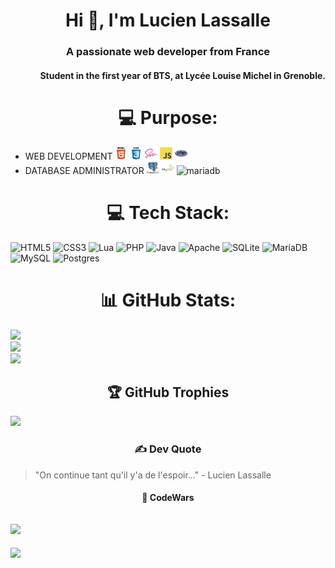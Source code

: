 <h1 align="center">Hi 👋, I'm Lucien Lassalle</h1>
<h3 align="center">A passionate web developer from France</h3>
<h4 align="right"> Student in the first year of BTS, at Lycée Louise Michel in Grenoble. </h4>

# <div align="center"> 💻 Purpose: </div> # 
- WEB DEVELOPMENT <img src="https://raw.githubusercontent.com/devicons/devicon/master/icons/html5/html5-original-wordmark.svg" alt="html5" width="20"/> <img src="https://raw.githubusercontent.com/devicons/devicon/master/icons/css3/css3-original-wordmark.svg" alt="css3" width="20px"/> <img src="https://raw.githubusercontent.com/devicons/devicon/master/icons/sass/sass-original.svg" alt="sass" width="20px"/> <img src="https://raw.githubusercontent.com/devicons/devicon/master/icons/javascript/javascript-original.svg" alt="javascript" width="20"/> <img src="https://raw.githubusercontent.com/devicons/devicon/master/icons/php/php-original.svg" alt="php" width="20"/>
- DATABASE ADMINISTRATOR <img src="https://raw.githubusercontent.com/devicons/devicon/master/icons/postgresql/postgresql-original-wordmark.svg" alt="postgresql" width="20"/> <img src="https://raw.githubusercontent.com/devicons/devicon/master/icons/mysql/mysql-original-wordmark.svg" alt="mysql" width="20"/> <img src="https://www.vectorlogo.zone/logos/mariadb/mariadb-icon.svg" alt="mariadb" width="20"/>

# <div align="center"> 💻 Tech Stack: </div>
![HTML5](https://img.shields.io/badge/html5-%23E34F26.svg?style=for-the-badge&logo=html5&logoColor=white) ![CSS3](https://img.shields.io/badge/css3-%231572B6.svg?style=for-the-badge&logo=css3&logoColor=white) ![Lua](https://img.shields.io/badge/lua-%232C2D72.svg?style=for-the-badge&logo=lua&logoColor=white) ![PHP](https://img.shields.io/badge/php-%23777BB4.svg?style=for-the-badge&logo=php&logoColor=white) ![Java](https://img.shields.io/badge/java-%23ED8B00.svg?style=for-the-badge&logo=java&logoColor=white) ![Apache](https://img.shields.io/badge/apache-%23D42029.svg?style=for-the-badge&logo=apache&logoColor=white) ![SQLite](https://img.shields.io/badge/sqlite-%2307405e.svg?style=for-the-badge&logo=sqlite&logoColor=white) ![MariaDB](https://img.shields.io/badge/MariaDB-003545?style=for-the-badge&logo=mariadb&logoColor=white) ![MySQL](https://img.shields.io/badge/mysql-%2300f.svg?style=for-the-badge&logo=mysql&logoColor=white) ![Postgres](https://img.shields.io/badge/postgres-%23316192.svg?style=for-the-badge&logo=postgresql&logoColor=white) 

# <div align="center"> 📊 GitHub Stats: </div>
![](https://github-readme-stats.vercel.app/api?username=LucienLassalle&theme=blue-green&hide_border=false&include_all_commits=true&count_private=true) <br>
![](https://github-readme-streak-stats.herokuapp.com/?user=LucienLassalle&theme=blue-green&hide_border=false) <br>
![](https://github-readme-stats.vercel.app/api/top-langs/?username=LucienLassalle&theme=blue-green&hide_border=false&include_all_commits=true&count_private=true&layout=compact)

## <div align="center"> 🏆 GitHub Trophies </div>
![](https://github-profile-trophy.vercel.app/?username=LucienLassalle&theme=dracula&no-frame=true&no-bg=false&margin-w=4)

### <div align="center"> ✍️ Dev Quote </div>
> "On continue tant qu'il y'a de l'espoir..." - Lucien Lassalle 

#### <div align="center"> 💫 CodeWars </div>
![](https://www.codewars.com/users/LucienLassalle/badges/large)<br/>
---
[![](https://visitcount.itsvg.in/api?id=LucienLassalle&icon=7&color=4)](https://visitcount.itsvg.in)
